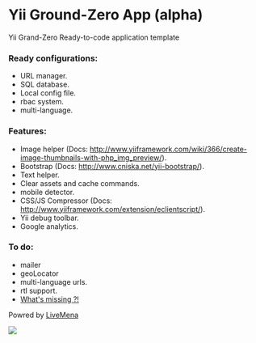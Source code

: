 Yii Ground-Zero App (alpha)
=========
Yii Grand-Zero Ready-to-code application template

### Ready configurations:
- URL manager.
- SQL database.
- Local config file.
- rbac system.
- multi-language.

### Features:
- Image helper (Docs: http://www.yiiframework.com/wiki/366/create-image-thumbnails-with-php_img_preview/).
- Bootstrap (Docs: http://www.cniska.net/yii-bootstrap/).
- Text helper.
- Clear assets and cache commands.
- mobile detector.
- CSS/JS Compressor (Docs: http://www.yiiframework.com/extension/eclientscript/).
- Yii debug toolbar.
- Google analytics.

### To do:
- mailer
- geoLocator
- multi-language urls.
- rtl support.
- [What's missing ?!](https://github.com/livemena/Yii-GZero/issues/new)

Powred by [LiveMena](https://livemena.com/)

![](http://www.livemena.com/img/LIVEmena_logo_new.png)

